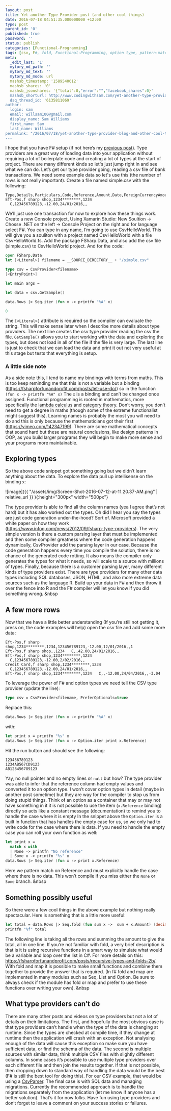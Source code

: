 ```yaml
---
layout: post
title: Yet another Type Provider post (and other cool things)
date: 2016-07-18 04:51:35.000000000 +12:00
type: post
parent_id: '0'
published: true
password: ''
status: publish
categories: [Functional-Programming]
tags: [csv, F#, fold, Functional-Programming, option type, pattern-matching, SQL, type-providers]
meta:
  _edit_last: '1'
  mytory_md_path: ''
  mytory_md_text: ''
  mytory_md_mode: url
  mashsb_timestamp: '1589540612'
  mashsb_shares: '0'
  mashsb_jsonshares: '{"total":0,"error":"","facebook_shares":0}'
  mashsb_shorturl: http://www.codingwithsam.com/yet-another-type-provider-blog-and-other-cool-things/
  dsq_thread_id: '6135811069'
author:
  login: sam
  email: willsam100@gmail.com
  display_name: Sam Williams
  first_name: Sam
  last_name: Williams
permalink: "/2016/07/18/yet-another-type-provider-blog-and-other-cool-things/"
---
```

I hope that you have F# setup (if not here’s my <a href="http://www.codingwithsam.com/f-ides-text-editors-and-how-to-get-started/">previous post</a>). Type providers are a great way of loading data into your application without requiring a lot of boilerplate code and creating a lot of types at the start of project. There are many different kinds so let's just jump right in and see what we can do. 
Let’s get our type provider going, reading a csv file of bank transactions. We need some example data so let's use this (the number of rows is not really important). Create a file named simple.csv with the following:

```
Type,Details,Particulars,Code,Reference,Amount,Date,ForeignCurrencyAmount,ConversionCharge
Eft-Pos,f sharp shop,1234********,1234   C,123456789123,-12.00,24/01/2016,,
```
We’ll just use one transaction for now to explore how these things work. Create a new Console project, Using Xamarin Studio: New Soultion -> Chosse .NET on the left -> Console Project on the right and for language select F#. You can type in any name, I’m going to use CsvHelloWorld. This will give you a souliton with a project named CsvHelloWorld with a file CsvHelloWorld.fs. Add the package FSharp.Data, and also add the csv file (simple.csv) to CsvHelloWorld project. And for the code:
```fsharp
open FSharp.Data
let [<Literal>] filename = __SOURCE_DIRECTORY__ + "/simple.csv"

type csv = CsvProvider<filename>
[<EntryPoint>]

let main args =

let data = csv.GetSample()

data.Rows |> Seq.iter (fun x -> printfn "%A" x)

0
```

The ```[<Literal>]``` attribute is required so the compiler can evaluate the string. This will make sense later when I describe more details about type providers. The next line creates the csv type provider reading the csv the file. ```GetSample()``` allows you to start working with the data and exploring the types, but does not load in all of the file if the file is very large. The last line is just to check that we can load the data and print it out not very useful at this stage but tests that everything is setup. 

### A little side note

As a side note this, I tend to name my bindings with terms from maths. This is too keep reminding me that this is not a variable but a binding (<a href="https://fsharpforfunandprofit.com/posts/let-use-do/">https://fsharpforfunandprofit.com/posts/let-use-do/</a>) so in the function  
```(fun x -> printfn "%A" x)```
The ```x``` is a binding and can’t be changed once assigned. Functional programming is rooted in mathematics, more specifically the <a href="https://en.wikipedia.org/wiki/Lambda_calculus">lambda calculus</a> and <a href="https://en.wikipedia.org/wiki/Category_theory">category theory</a>. Don’t worry, you don’t need to get a degree in maths (though some of the extreme functionalist might suggest this). Learning names is probably the most you will need to do and this is only because the mathematicians got their first (<a href="https://vimeo.com/142347199">https://vimeo.com/142347199</a>). There are some mathematical concepts that sound hard but these are natural conclusions, like design patterns in OOP, as you build larger programs they will begin to make more sense and your programs more maintainable.

## Exploring types

So the above code snippet got something going but we didn’t learn anything about the data. To explore the data pull up intellisense on the binding ```x```:

![image]({{ "/assets/img/Screen-Shot-2016-07-12-at-11.20.37-AM.png" | relative_url }} ){:height="300px" width="500px"}

The type provider is able to find all the column names (yea I agree that’s not hard) but it has also worked out the types. Oh did I hear you say the types are just code generation under-the-hood? Sort of. Microsoft provided a white paper on how they work (<a href="https://www.infoq.com/news/2012/09/fsharp-type-providers">https://www.infoq.com/news/2012/09/fsharp-type-providers</a>). The very simple version is there a custom parsing layer that must be implemented and then some compiler greatness where the code generation happens dynamically, CsvProvider add the parsing layer in our case. Because the code generation happens every time you compile the solution, there is no chance of the generated code rotting. It also means the compiler only generates the types for what it needs, so will scale to a source with millions of types. Finally, because there is a customer parsing layer, many different kinds of type providers exist. There are type providers for many other data types including SQL databases, JSON, HTML, and also more extreme data sources such as the language R. Build up your data in F# and then throw it over the fence into R and the F# compiler will let you know if you did something wrong.
&nbsp

## A few more rows

Now that we have a little better understanding (If you’re still not getting it, press on, the code examples will help) open the csv file and add some more data:

```
Eft-Pos,f sharp shop,1234********,1234,123456789123,-12.00,12/01/2016,,1
Eft-Pos,f sharp shop,,1234   C,,42.00,24/01/2016,,
Eft-Pos,f sharp shop,1234********,1234   C,123456789123,-12.00,2/02/2016,,
Credit Card,f sharp shop,1234********,1234   C,123456789123,-12.00,24/01/2016,,
Eft-Pos,f sharp shop,1234********,1234   C,,-12.00,24/04/2016,,-3.04
```

To leverage the power of F# and option types we need tell the CSV type provider (update the line):

```fsharp
type csv = CsvProvider<filename, PreferOptionals=true>
```
Replace this:
```fsharp
data.Rows |> Seq.iter (fun x -> printfn "%A" x)
```
with:

```fsharp
let print x = printfn "%s" x
data.Rows |> Seq.iter (fun x -> Option.iter print x.Reference)
```
Hit the run button and should see the following:
```
123456789123
1234AB567CD9123
AB123456789123
```

Yay, no null pointer and no empty lines or ```null``` but how? The type provider was able to infer that the reference column had empty values and converted it to an option type. I won’t cover option types in detail (maybe in another post sometime) but they are way for the compiler to stop us from doing stupid things. Think of an option as a container that may or may not have something in it it is not possible to use the item (```x.Reference``` binding) directly so acts like a constant message (documentation) to remind you to handle the case where it is empty In the snippet above the ```Option.iter``` is a built in function that has handles the empty case for us, so we only had to write code for the case where there is data. If you need to handle the empty case you can roll your own function as well: 

```fsharp
let print x = 
  match x with
  | None -> printfn "No reference"
  | Some x -> printfn "%s" x
data.Rows |> Seq.iter (fun x -> print x.Reference)
```
Here we pattern match on Reference and must explicitly handle the case where there is no data. This won’t compile if you miss either the ```None``` or ```Some``` branch. 
&nbsp

## Something possibly useful
So there were a few cool things in the above example but nothing really spectacular. Here is something that is a little more useful:
```fsharp
let total = data.Rows |> Seq.fold (fun sum x ->  sum + x.Amount) (decimal 0)
printfn "%f" total
```
The following line is taking all the rows and summing the amount to give the total, all in one line. If you’re not familiar with fold, a very brief description is that is it is using recursive functions in a smart way to simulate what would be a variable and loop over the list in C#. For more details on this: <a href="https://fsharpforfunandprofit.com/posts/recursive-types-and-folds-2b/">https://fsharpforfunandprofit.com/posts/recursive-types-and-folds-2b/</a>. With fold and map it is possible to make small functions and combine them together to provide the answer that is required. (In f# fold and map are implemented in many modules such as Seq, List and Option. Be sure to always check if the module has fold or map and prefer to use these functions over writing your own).
&nbsp

## What type providers can’t do
There are many other posts and videos on type providers but not a lot of details on their limitations. The first, and hopefully the most obvious case is that type providers can’t handle when the type of the data is changing at runtime. Since the types are checked at compile time, if they change at runtime then the application will crash with an exception. Not analysing enough of the data will cause this exception so make sure you have sufficient data, or find the schema of the data. The second is multiple sources with similar data, think multiple CSV files with slightly different columns. In some cases it’s possible to use multiple type providers over each different file and then join the results together. If that is not possible, then dropping down to standard way of handling the data would be the best (F# is still the best tool for doing this). For our CSV example, that would be using a <a href="http://fsharp.github.io/FSharp.Data/library/CsvFile.html">CsvParser</a>. The final case is with SQL data and managing migrations. Currently the recommended approach is to handle the migrations separately from the application (let me know if anyone has a better solution).
That’s it for now folks. Have fun using type providers and don’t forget to leave a comment on your success stories or failures. 

